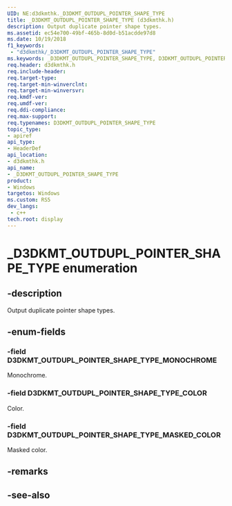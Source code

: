```yaml
---
UID: NE:d3dkmthk._D3DKMT_OUTDUPL_POINTER_SHAPE_TYPE
title: _D3DKMT_OUTDUPL_POINTER_SHAPE_TYPE (d3dkmthk.h)
description: Output duplicate pointer shape types.
ms.assetid: ec54e700-49bf-465b-8d0d-b51acdde97d8
ms.date: 10/19/2018
f1_keywords:
 - "d3dkmthk/_D3DKMT_OUTDUPL_POINTER_SHAPE_TYPE"
ms.keywords: _D3DKMT_OUTDUPL_POINTER_SHAPE_TYPE, D3DKMT_OUTDUPL_POINTER_SHAPE_TYPE, 
req.header: d3dkmthk.h
req.include-header:
req.target-type:
req.target-min-winverclnt:
req.target-min-winversvr:
req.kmdf-ver:
req.umdf-ver:
req.ddi-compliance:
req.max-support:
req.typenames: D3DKMT_OUTDUPL_POINTER_SHAPE_TYPE
topic_type: 
- apiref
api_type: 
- HeaderDef
api_location: 
- d3dkmthk.h
api_name: 
- _D3DKMT_OUTDUPL_POINTER_SHAPE_TYPE
product:
- Windows
targetos: Windows
ms.custom: RS5
dev_langs:
 - c++
tech.root: display
---
```


# _D3DKMT_OUTDUPL_POINTER_SHAPE_TYPE enumeration

## -description

Output duplicate pointer shape types.

## -enum-fields

### -field D3DKMT_OUTDUPL_POINTER_SHAPE_TYPE_MONOCHROME 

Monochrome.

### -field D3DKMT_OUTDUPL_POINTER_SHAPE_TYPE_COLOR 

Color.

### -field D3DKMT_OUTDUPL_POINTER_SHAPE_TYPE_MASKED_COLOR 

Masked color.

## -remarks

## -see-also
